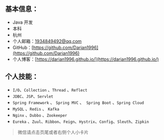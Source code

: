 

## 基本信息：

- Java 开发
- 本科
- 杭州
- 个人邮箱：1934849492@qq.com
- GitHub：[https://github.com/Darian1996](https://github.com/Darian1996)
- 个人博客：[https://darian1996.github.io/](https://darian1996.github.io/) 



## 个人技能：



- `I/O`、`Collection` 、`Thread` 、`Reflect` 
- `JDBC`、`JSP`、`Servlet`
- `Spring Framework` 、 `Spring MVC` 、` Spring Boot` 、`Spring Cloud` 
- `MySQL` 、`Redis` 、 `Kafka` 
- `Nginx` 、`Dubbo` 、`Zookeeper`
- `Eureka` 、`Zuul`、`Ribbon`、`Feign`、`Hystrix`、`Config`、`Sleuth`、`Zipkin`



> 微信请点击页尾或者右侧个人小卡片







